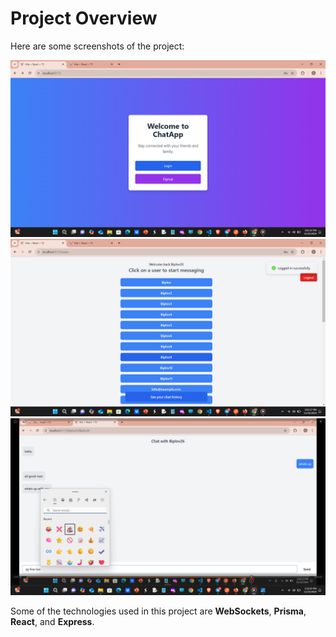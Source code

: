 # Project Overview

Here are some screenshots of the project:

![Screenshot 1](<assets/Screenshot%20(748).png>)
![Screenshot 2](<assets/Screenshot%20(749).png>)
![Screenshot 3](<assets/Screenshot%20(751).png>)

Some of the technologies used in this project are **WebSockets**, **Prisma**, **React**, and **Express**.
